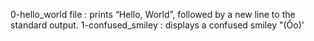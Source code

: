 0-hello_world file : prints “Hello, World”, followed by a new line to the standard output.
1-confused_smiley : displays a confused smiley "(Ôo)'
